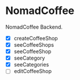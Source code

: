 # NomadCoffee

NomadCoffee Backend.

- [x] createCoffeeShop
- [x] seeCoffeeShops
- [x] seeCoffeeShop
- [x] seeCategory
- [x] seeCategories
- [ ] editCoffeeShop
